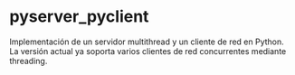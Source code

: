 # pyserver_pyclient
Implementación de un servidor multithread y un cliente de red en Python.
La versión actual ya soporta varios clientes de red concurrentes mediante threading.

